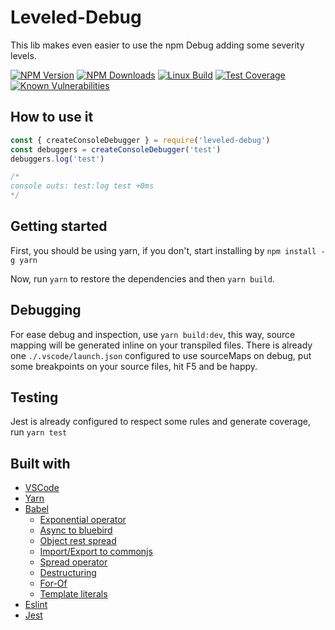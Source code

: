 # Leveled-Debug
This lib makes even easier to use the npm Debug adding some severity levels.

[![NPM Version][npm-image]][npm-url]
[![NPM Downloads][downloads-image]][downloads-url]
[![Linux Build][travis-image]][travis-url]
[![Test Coverage][coveralls-image]][coveralls-url]
[![Known Vulnerabilities][snyk-image]][snyk-url]

## How to use it
```js
const { createConsoleDebugger } = require('leveled-debug')
const debuggers = createConsoleDebugger('test')
debuggers.log('test')

/*
console outs: test:log test +0ms
*/
```

## Getting started
First, you should be using yarn, if you don't, start installing by
```npm install -g yarn```

Now, run ```yarn``` to restore the dependencies and then ```yarn build```.

## Debugging
For ease debug and inspection, use ```yarn build:dev```, this way, source mapping will be generated inline on your transpiled files.
There is already one `./.vscode/launch.json` configured to use sourceMaps on debug, put some breakpoints on your source files, hit F5 and be happy.

## Testing
Jest is already configured to respect some rules and generate coverage, run ```yarn test```

## Built with
* [VSCode](https://code.visualstudio.com/)
* [Yarn](https://yarnpkg.com/en/)
* [Babel](https://babeljs.io/)
  * [Exponential operator](https://www.npmjs.com/package/babel-plugin-transform-exponentiation-operator)
  * [Async to bluebird](https://www.npmjs.com/package/babel-plugin-transform-async-to-bluebird)
  * [Object rest spread](https://www.npmjs.com/package/babel-plugin-transform-object-rest-spread)
  * [Import/Export to commonjs](https://www.npmjs.com/package/babel-plugin-transform-es2015-modules-commonjs)
  * [Spread operator](https://www.npmjs.com/package/babel-plugin-transform-es2015-spread)
  * [Destructuring](https://www.npmjs.com/package/babel-plugin-transform-es2015-destructuring)
  * [For-Of](https://www.npmjs.com/package/babel-plugin-transform-es2015-for-of)
  * [Template literals](https://www.npmjs.com/package/babel-plugin-transform-es2015-template-literals)
* [Eslint](https://eslint.org/)
* [Jest](https://facebook.github.io/jest/)

[npm-image]: https://img.shields.io/npm/v/leveled-debug.svg
[npm-url]: https://npmjs.org/package/leveled-debug

[downloads-image]: https://img.shields.io/npm/dm/leveled-debug.svg
[downloads-url]: https://npmjs.org/package/leveled-debug

[travis-image]: https://img.shields.io/travis/lucascebertin/leveled-debug/master.svg?label=linux
[travis-url]: https://travis-ci.org/lucascebertin/leveled-debug

[coveralls-image]: https://img.shields.io/coveralls/lucascebertin/leveled-debug/master.svg
[coveralls-url]: https://coveralls.io/r/lucascebertin/leveled-debug?branch=master

[snyk-image]:https://snyk.io/test/github/lucascebertin/leveled-debug/badge.svg?targetFile=package.json
[snyk-url]:https://snyk.io/test/github/lucascebertin/leveled-debug?targetFile=package.json